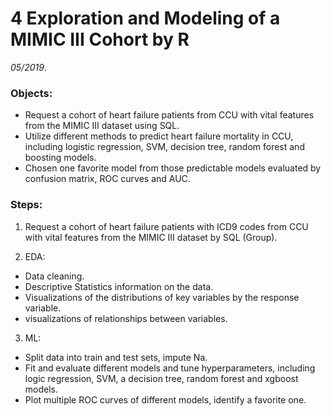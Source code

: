 # 4 Exploration and Modeling of a MIMIC III Cohort by R  

*05/2019*.  

### Objects:    

  * Request a cohort of heart failure patients from CCU with vital features from the MIMIC III dataset using SQL.   
  * Utilize different methods to predict heart failure mortality in CCU, including logistic regression, SVM, decision tree, random forest and boosting models.   
  * Chosen one favorite model from those predictable models evaluated by confusion matrix, ROC curves and AUC.   
	
### Steps: 

  1. Request a cohort of heart failure patients with ICD9 codes from CCU with vital features from the MIMIC III dataset by SQL (Group). 
  
  2. EDA:    
   * Data cleaning.   
   * Descriptive Statistics information on the data.  
   * Visualizations of the distributions of key variables by the response variable.  
   * visualizations of relationships between variables.  
    
  3. ML:  
   * Split data into train and test sets, impute Na.  
   * Fit and evaluate different models and tune hyperparameters, including logic regression, SVM, a decision tree, random forest and xgboost models.   
   * Plot multiple ROC curves of different models, identify a favorite one.  
